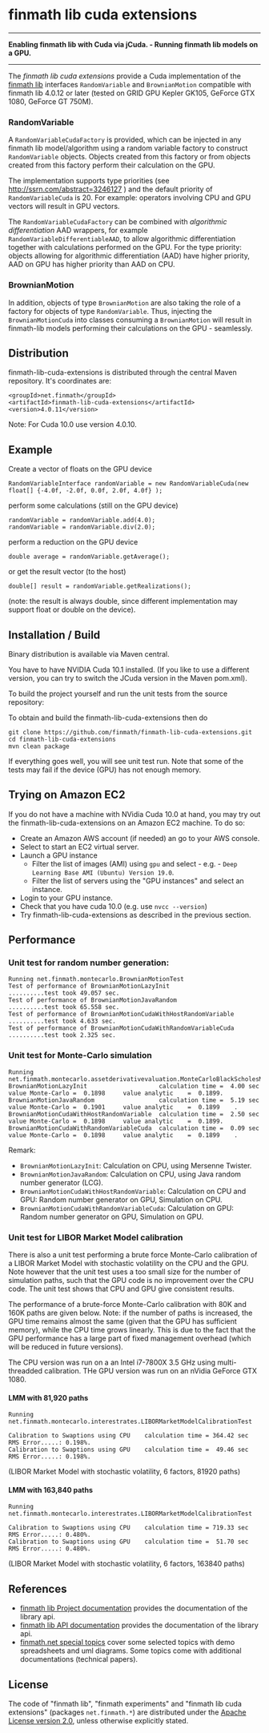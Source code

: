 finmath lib cuda extensions
==========

****************************************

**Enabling finmath lib with Cuda via jCuda. - Running finmath lib models on a GPU.**

****************************************

The *finmath lib cuda extensions* provide a Cuda implementation of the [finmath lib](http://finmath.net/finmath-lib/) interfaces `RandomVariable` and `BrownianMotion` compatible with finmath lib 4.0.12 or later
(tested on GRID GPU Kepler GK105, GeForce GTX 1080, GeForce GT 750M).


### RandomVariable


A `RandomVariableCudaFactory` is provided, which can be injected in any finmath lib model/algorithm using a random variable factory to construct `RandomVariable` objects. Objects created from this factory or from objects created from this factory perform their calculation on the GPU.

The implementation supports type priorities (see http://ssrn.com/abstract=3246127 ) and the default priority of `RandomVariableCuda` is 20. For example: operators involving CPU and GPU vectors will result in GPU vectors.

The `RandomVariableCudaFactory` can be combined with *algorithmic differentiation* AAD wrappers, for example `RandomVariableDifferentiableAAD`, to allow algorithmic differentiation together with calculations performed on the GPU. For the type priority: objects allowing for algorithmic differentiation (AAD) have higher priority, AAD on GPU has higher priority than AAD on CPU.


### BrownianMotion


In addition, objects of type `BrownianMotion` are also taking the role of a factory for objects of type `RandomVariable`. Thus, injecting the `BrownianMotionCuda` into classes consuming a `BrownianMotion` will result in finmath-lib models performing their calculations on the GPU - seamlessly.

Distribution
-------------------------------------

finmath-lib-cuda-extensions is distributed through the central Maven repository. It's coordinates are:

    <groupId>net.finmath</groupId>
    <artifactId>finmath-lib-cuda-extensions</artifactId>
	<version>4.0.11</version>

Note: For Cuda 10.0 use version 4.0.10.

Example
-------------------------------------

Create a vector of floats on the GPU device

```
RandomVariableInterface randomVariable = new RandomVariableCuda(new float[] {-4.0f, -2.0f, 0.0f, 2.0f, 4.0f} );
```

perform some calculations (still on the GPU device)

```
randomVariable = randomVariable.add(4.0);
randomVariable = randomVariable.div(2.0);
```

perform a reduction on the GPU device

```
double average = randomVariable.getAverage();
```

or get the result vector (to the host)

```
double[] result = randomVariable.getRealizations();
```

(note: the result is always double, since different implementation may support float or double on the device).

Installation / Build
-------------------------------------

Binary distribution is available via Maven central.

You have to have NVIDIA Cuda 10.1 installed. (If you like to use a different version, you can try to switch the JCuda version in the Maven pom.xml).

To build the project yourself and run the unit tests from the source repository:

To obtain and build the finmath-lib-cuda-extensions then do

```
git clone https://github.com/finmath/finmath-lib-cuda-extensions.git
cd finmath-lib-cuda-extensions
mvn clean package
```

If everything goes well, you will see unit test run. Note that some of the tests may fail if the device (GPU) has not enough memory. 

Trying on Amazon EC2
-------------------------------------

If you do not have a machine with NVidia Cuda 10.0 at hand, you may try out the finmath-lib-cuda-extensions on an Amazon EC2 machine. To do so:

* Create an Amazon AWS account (if needed) an go to your AWS console.
* Select to start an EC2 virtual server.
* Launch a GPU instance
  - Filter the list of images (AMI) using `gpu` and select - e.g. - `Deep Learning Base AMI (Ubuntu) Version 19.0`.
  - Filter the list of servers using the "GPU instances" and select an instance.
* Login to your GPU instance.
* Check that you have cuda 10.0 (e.g. use `nvcc --version`)
* Try finmath-lib-cuda-extensions as described in the previous section.

Performance
-------------------------------------


### Unit test for random number generation:


```
Running net.finmath.montecarlo.BrownianMotionTest
Test of performance of BrownianMotionLazyInit                  	..........test took 49.057 sec.
Test of performance of BrownianMotionJavaRandom                	..........test took 65.558 sec.
Test of performance of BrownianMotionCudaWithHostRandomVariable	..........test took 4.633 sec.
Test of performance of BrownianMotionCudaWithRandomVariableCuda	..........test took 2.325 sec.
```


### Unit test for Monte-Carlo simulation


```
Running net.finmath.montecarlo.assetderivativevaluation.MonteCarloBlackScholesModelTest
BrownianMotionLazyInit                    calculation time =  4.00 sec   value Monte-Carlo =  0.1898	 value analytic    =  0.1899.
BrownianMotionJavaRandom                  calculation time =  5.19 sec   value Monte-Carlo =  0.1901	 value analytic    =  0.1899	.
BrownianMotionCudaWithHostRandomVariable  calculation time =  2.50 sec   value Monte-Carlo =  0.1898	 value analytic    =  0.1899.
BrownianMotionCudaWithRandomVariableCuda  calculation time =  0.09 sec   value Monte-Carlo =  0.1898	 value analytic    =  0.1899	.
```

Remark:
* `BrownianMotionLazyInit`: Calculation on CPU, using Mersenne Twister.
* `BrownianMotionJavaRandom`: Calculation on CPU, using Java random number generator (LCG).
* `BrownianMotionCudaWithHostRandomVariable`: Calculation on CPU and GPU: Random number generator on GPU, Simulation on CPU.
* `BrownianMotionCudaWithRandomVariableCuda`: Calculation on GPU: Random number generator on GPU, Simulation on GPU.


### Unit test for LIBOR Market Model calibration


There is also a unit test performing a brute force Monte-Carlo calibration of a LIBOR Market Model with stochastic volatility on the CPU and the GPU. Note however that the unit test uses a too small size for the number of simulation paths, such that the GPU code is no improvement over the CPU code. The unit test shows that CPU and GPU give consistent results.

The performance of a brute-force Monte-Carlo calibration with 80K and 160K paths are given below. Note: if the number of paths is increased, the GPU time remains almost the same (given that the GPU has sufficient memory), while the CPU time grows linearly. This is due to the fact that the GPU performance has a large part of fixed management overhead (which will be reduced in future versions).

The CPU version was run on a an Intel i7-7800X 3.5 GHz using multi-threadded calibration.
THe GPU version was run on an nVidia GeForce GTX 1080.


#### LMM with 81,920 paths


```
Running net.finmath.montecarlo.interestrates.LIBORMarketModelCalibrationTest

Calibration to Swaptions using CPU    calculation time = 364.42 sec    RMS Error.....: 0.198%.
Calibration to Swaptions using GPU    calculation time =  49.46 sec    RMS Error.....: 0.198%.
```
(LIBOR Market Model with stochastic volatility, 6 factors, 81920 paths)


#### LMM with 163,840 paths


```
Running net.finmath.montecarlo.interestrates.LIBORMarketModelCalibrationTest

Calibration to Swaptions using CPU    calculation time = 719.33 sec    RMS Error.....: 0.480%.
Calibration to Swaptions using GPU    calculation time =  51.70 sec    RMS Error.....: 0.480%.
```
(LIBOR Market Model with stochastic volatility, 6 factors, 163840 paths)

References
-------

* [finmath lib Project documentation](http://finmath.net/finmath-lib/)
provides the documentation of the library api.
* [finmath lib API documentation](http://finmath.net/finmath-lib/apidocs/)
provides the documentation of the library api.
* [finmath.net special topics](http://www.finmath.net/topics)
cover some selected topics with demo spreadsheets and uml diagrams.
Some topics come with additional documentations (technical papers).

License
-------

The code of "finmath lib", "finmath experiments" and "finmath lib cuda extensions" (packages
`net.finmath.*`) are distributed under the [Apache License version
2.0](http://www.apache.org/licenses/LICENSE-2.0.html), unless otherwise explicitly stated.

